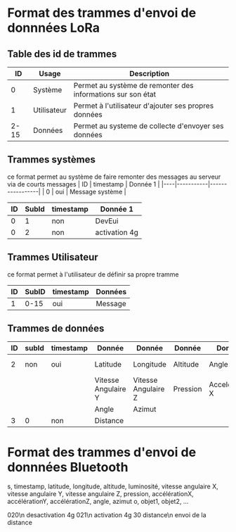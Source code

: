 # Format des trammes d'envoi de donnnées LoRa

## Table des id de trammes


| ID   | Usage       | Description                                                  |
|------|-------------|--------------------------------------------------------------|
| 0    | Système     | Permet au système de remonter des informations sur son état  |
| 1    | Utilisateur | Permet à l'utilisateur d'ajouter ses propres données         |
| 2-15 | Données     | Permet au systeme de collecte d'envoyer ses données          |


## Trammes systèmes
ce format permet au système de faire remonter des messages au serveur via de courts messages
| ID | timestamp | Donnée 1        |
|----|-----------|-----------------|
| 0  | oui       | Message système |

| ID | SubId | timestamp | Donnée 1        |
|----|-------|-----------|-----------------|
| 0  |   1   | non       | DevEui          |
| 0  |   2   | non       | activation 4g   |

## Trammes Utilisateur

ce format permet à l'utilisateur de définir sa propre tramme

| ID | SubID | timestamp | Données |
|----|-------|-----------|---------|
| 1  | 0-15  | oui       | Message |

## Trammes de données

| ID  | subId | timestamp | Donnée               | Donnée                | Donnée                | Donnée         | Donnée        |  Donnée              |
|-----|-------|-----------|----------------------|-----------------------|-----------------------|----------------|---------------|----------------------|
|  2  |  non  | oui       | Latitude             | Longitude             | Altitude              | Angle          | luminosite    | Vitesse Angulaire X  |
|     |       |           | Vitesse Angulaire Y  | Vitesse Angulaire Z   | Pression              | Accelération X | Accelération Y| Accelération Z       | 
|     |       |           | Angle                | Azimut                |                       |                |               |                      |
|  3  |   0   | non       | Distance             |                       |                       |                |               |                      |



# Format des trammes d'envoi de donnnées Bluetooth

s, timestamp, latitude, longitude, altitude, luminosité, vitesse angulaire X, vitesse angulaire Y, vitesse angulaire Z, pression, accélérationX, accélérationY, accélérationZ, angle, azimut
o, objet1, objet2, ...

020\n desactivation 4g
021\n activation 4g
30 distance\n envoi de la distance